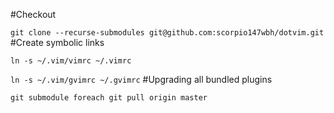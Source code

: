 #Checkout

  `git clone --recurse-submodules git@github.com:scorpio147wbh/dotvim.git`
#Create symbolic links

  `ln -s ~/.vim/vimrc ~/.vimrc`

  `ln -s ~/.vim/gvimrc ~/.gvimrc`
#Upgrading all bundled plugins

  `git submodule foreach git pull origin master`
